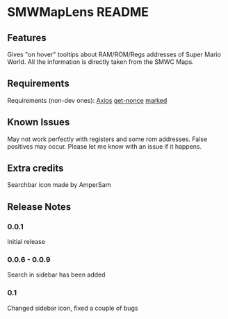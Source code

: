 # SMWMapLens README

## Features

Gives "on hover" tooltips about RAM/ROM/Regs addresses of Super Mario World.
All the information is directly taken from the SMWC Maps.

## Requirements

Requirements (non-dev ones):
[Axios](https://www.npmjs.com/package/axios)
[get-nonce](https://github.com/theKashey/get-nonce)
[marked](https://marked.js.org)

## Known Issues

May not work perfectly with registers and some rom addresses.
False positives may occur. Please let me know with an issue if it happens.

## Extra credits
Searchbar icon made by AmperSam

## Release Notes

### 0.0.1

Initial release 

### 0.0.6 - 0.0.9

Search in sidebar has been added

### 0.1

Changed sidebar icon, fixed a couple of bugs